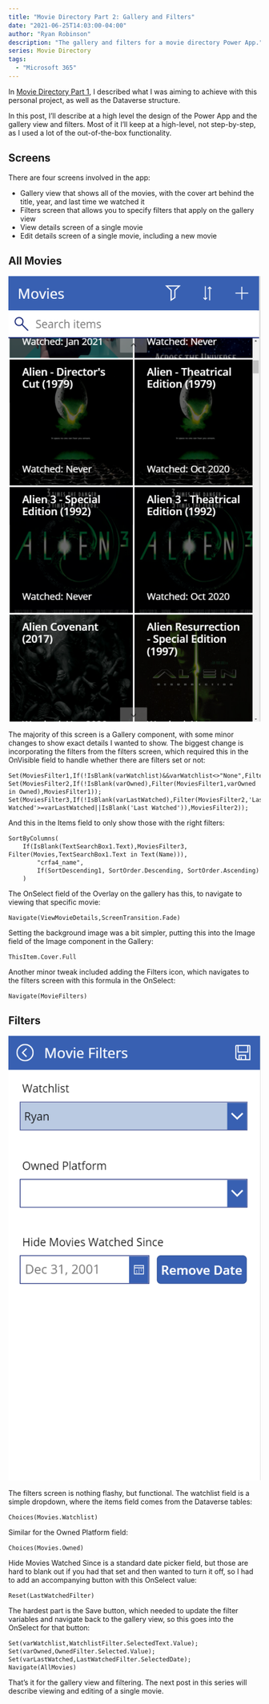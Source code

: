 ```yaml
---
title: "Movie Directory Part 2: Gallery and Filters"
date: "2021-06-25T14:03:00-04:00"
author: "Ryan Robinson"
description: "The gallery and filters for a movie directory Power App."
series: Movie Directory
tags:
  - "Microsoft 365"
---
```


In [Movie Directory Part 1](/posts/2021/movie-directory-1-data/), I described what I was aiming to achieve with this personal project, as well as the Dataverse structure.

In this post, I’ll describe at a high level the design of the Power App and the gallery view and filters. Most of it I’ll keep at a high-level, not step-by-step, as I used a lot of the out-of-the-box functionality.

## Screens

There are four screens involved in the app:

- Gallery view that shows all of the movies, with the cover art behind the title, year, and last time we watched it
- Filters screen that allows you to specify filters that apply on the gallery view
- View details screen of a single movie
- Edit details screen of a single movie, including a new movie

## All Movies

!["Gallery view. We own all the Alien movies"](./gallery-view.png)

The majority of this screen is a Gallery component, with some minor changes to show exact details I wanted to show. The biggest change is incorporating the filters from the filters screen, which required this in the OnVisible field to handle whether there are filters set or not:

```powerfx
Set(MoviesFilter1,If(!IsBlank(varWatchlist)&&varWatchlist<>"None",Filter(Movies,Text(Watchlist)=varWatchlist),Movies));
Set(MoviesFilter2,If(!IsBlank(varOwned),Filter(MoviesFilter1,varOwned in Owned),MoviesFilter1));
Set(MoviesFilter3,If(!IsBlank(varLastWatched),Filter(MoviesFilter2,'Last Watched'>=varLastWatched||IsBlank('Last Watched')),MoviesFilter2));
```

And this in the Items field to only show those with the right filters:

```powerfx
SortByColumns(
    If(IsBlank(TextSearchBox1.Text),MoviesFilter3, Filter(Movies,TextSearchBox1.Text in Text(Name))),
        "crfa4_name", 
        If(SortDescending1, SortOrder.Descending, SortOrder.Ascending)
    )
```

The OnSelect field of the Overlay on the gallery has this, to navigate to viewing that specific movie:

```powerfx
Navigate(ViewMovieDetails,ScreenTransition.Fade)
```

Setting the background image was a bit simpler, putting this into the Image field of the Image component in the Gallery:

```powerfx
ThisItem.Cover.Full
```

Another minor tweak included adding the Filters icon, which navigates to the filters screen with this formula in the OnSelect:

```powerfx
Navigate(MovieFilters)
```

## Filters

!["Filters screen"](./filters.png)

The filters screen is nothing flashy, but functional. The watchlist field is a simple dropdown, where the items field comes from the Dataverse tables:

```powerfx
Choices(Movies.Watchlist)
```

Similar for the Owned Platform field:

```powerfx
Choices(Movies.Owned)
```

Hide Movies Watched Since is a standard date picker field, but those are hard to blank out if you had that set and then wanted to turn it off, so I had to add an accompanying button with this OnSelect value:

```powerfx
Reset(LastWatchedFilter)
```

The hardest part is the Save button, which needed to update the filter variables and navigate back to the gallery view, so this goes into the OnSelect for that button:

```powerfx
Set(varWatchlist,WatchlistFilter.SelectedText.Value);
Set(varOwned,OwnedFilter.Selected.Value);
Set(varLastWatched,LastWatchedFilter.SelectedDate);
Navigate(AllMovies)
```

That’s it for the gallery view and filtering. The next post in this series will describe viewing and editing of a single movie.
